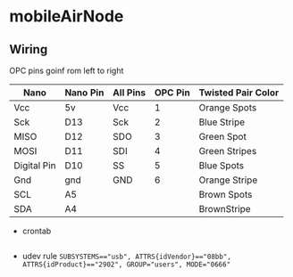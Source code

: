 # mobileAirNode
## Wiring 

 OPC pins goinf rom left to right 

| Nano        | Nano Pin  | All Pins | OPC Pin | Twisted Pair Color |
|-------------|-----------|----------|---------|--------------------|
| Vcc         | 5v        | Vcc      | 1       | Orange Spots       |
| Sck         | D13       | Sck      | 2       | Blue Stripe        |
| MISO        | D12       | SDO      | 3       | Green Spot         |
| MOSI        | D11       | SDI      | 4       | Green Stripes      |
| Digital Pin | D10       | SS       | 5       | Blue Spots         |
| Gnd         | gnd       | GND      | 6       |   Orange Stripe     |
| SCL         | A5        |          |         |  Brown Spots     |
| SDA         | A4        |          |         | BrownStripe      |

- crontab 
~~~*/1 * * * * cd /home/teamlary/gitHubRepos/Lakitha/mobileAirNode/firmware/xu4 && python3 wavToMp3.py 
~~~

- udev rule 
```SUBSYSTEMS=="usb", ATTRS{idVendor}=="08bb", ATTRS{idProduct}=="2902", GROUP="users", MODE="0666"```

